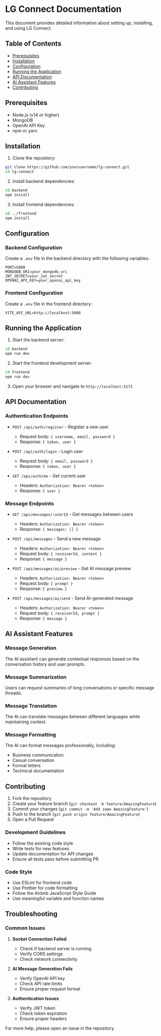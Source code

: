 # LG Connect Documentation

This document provides detailed information about setting up, installing, and using LG Connect.

## Table of Contents
- [Prerequisites](#prerequisites)
- [Installation](#installation)
- [Configuration](#configuration)
- [Running the Application](#running-the-application)
- [API Documentation](#api-documentation)
- [AI Assistant Features](#ai-assistant-features)
- [Contributing](#contributing)

## Prerequisites

- Node.js (v14 or higher)
- MongoDB
- OpenAI API Key
- npm or yarn

## Installation

1. Clone the repository:
```bash
git clone https://github.com/yourusername/lg-connect.git
cd lg-connect
```

2. Install backend dependencies:
```bash
cd backend
npm install
```

3. Install frontend dependencies:
```bash
cd ../frontend
npm install
```

## Configuration

### Backend Configuration

Create a `.env` file in the backend directory with the following variables:

```env
PORT=5000
MONGODB_URI=your_mongodb_uri
JWT_SECRET=your_jwt_secret
OPENAI_API_KEY=your_openai_api_key
```

### Frontend Configuration

Create a `.env` file in the frontend directory:

```env
VITE_API_URL=http://localhost:5000
```

## Running the Application

1. Start the backend server:
```bash
cd backend
npm run dev
```

2. Start the frontend development server:
```bash
cd frontend
npm run dev
```

3. Open your browser and navigate to `http://localhost:5173`

## API Documentation

### Authentication Endpoints

- `POST /api/auth/register` - Register a new user
  - Request body: `{ username, email, password }`
  - Response: `{ token, user }`

- `POST /api/auth/login` - Login user
  - Request body: `{ email, password }`
  - Response: `{ token, user }`

- `GET /api/auth/me` - Get current user
  - Headers: `Authorization: Bearer <token>`
  - Response: `{ user }`

### Message Endpoints

- `GET /api/messages/:userId` - Get messages between users
  - Headers: `Authorization: Bearer <token>`
  - Response: `{ messages: [] }`

- `POST /api/messages` - Send a new message
  - Headers: `Authorization: Bearer <token>`
  - Request body: `{ receiverId, content }`
  - Response: `{ message }`

- `POST /api/messages/ai/preview` - Get AI message preview
  - Headers: `Authorization: Bearer <token>`
  - Request body: `{ prompt }`
  - Response: `{ preview }`

- `POST /api/messages/ai/send` - Send AI-generated message
  - Headers: `Authorization: Bearer <token>`
  - Request body: `{ receiverId, prompt }`
  - Response: `{ message }`

## AI Assistant Features

### Message Generation
The AI assistant can generate contextual responses based on the conversation history and user prompts.

### Message Summarization
Users can request summaries of long conversations or specific message threads.

### Message Translation
The AI can translate messages between different languages while maintaining context.

### Message Formatting
The AI can format messages professionally, including:
- Business communication
- Casual conversation
- Formal letters
- Technical documentation

## Contributing

1. Fork the repository
2. Create your feature branch (`git checkout -b feature/AmazingFeature`)
3. Commit your changes (`git commit -m 'Add some AmazingFeature'`)
4. Push to the branch (`git push origin feature/AmazingFeature`)
5. Open a Pull Request

### Development Guidelines

- Follow the existing code style
- Write tests for new features
- Update documentation for API changes
- Ensure all tests pass before submitting PR

### Code Style

- Use ESLint for frontend code
- Use Prettier for code formatting
- Follow the Airbnb JavaScript Style Guide
- Use meaningful variable and function names

## Troubleshooting

### Common Issues

1. **Socket Connection Failed**
   - Check if backend server is running
   - Verify CORS settings
   - Check network connectivity

2. **AI Message Generation Fails**
   - Verify OpenAI API key
   - Check API rate limits
   - Ensure proper request format

3. **Authentication Issues**
   - Verify JWT token
   - Check token expiration
   - Ensure proper headers

For more help, please open an issue in the repository. 